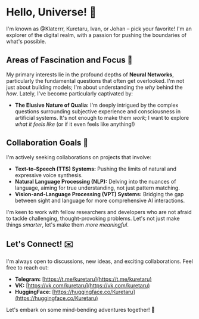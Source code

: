 # Hello, Universe! 👋

I'm known as @Klaterrr, Kuretaru, Ivan, or Johan – pick your favorite! I'm an explorer of the digital realm, with a passion for pushing the boundaries of what's possible.

## Areas of Fascination and Focus 🧠

My primary interests lie in the profound depths of **Neural Networks**, particularly the fundamental questions that often get overlooked. I'm not just about building models; I'm about understanding the *why* behind the *how*. Lately, I've become particularly captivated by:

*   **The Elusive Nature of Qualia:** I'm deeply intrigued by the complex questions surrounding subjective experience and consciousness in artificial systems. It's not enough to make them *work*; I want to explore *what it feels like* (or if it even feels like anything!)

## Collaboration Goals 🤝

I'm actively seeking collaborations on projects that involve:

*   **Text-to-Speech (TTS) Systems:** Pushing the limits of natural and expressive voice synthesis.
*   **Natural Language Processing (NLP):** Delving into the nuances of language, aiming for true understanding, not just pattern matching.
*   **Vision-and-Language Processing (VPT) Systems:** Bridging the gap between sight and language for more comprehensive AI interactions.

I'm keen to work with fellow researchers and developers who are not afraid to tackle challenging, thought-provoking problems. Let's not just make things *smarter*, let's make them *more meaningful*.

## Let's Connect! ✉️

I'm always open to discussions, new ideas, and exciting collaborations. Feel free to reach out:

*   **Telegram:** [https://t.me/kuretaru](https://t.me/kuretaru)
*   **VK:** [https://vk.com/kuretaru](https://vk.com/kuretaru)
*   **HuggingFace:** [https://huggingface.co/Kuretaru](https://huggingface.co/Kuretaru)

Let's embark on some mind-bending adventures together! 🚀

<!---
Klaterrr/Klaterrr is a ✨ special ✨ repository because its `README.md` (this file) appears on your GitHub profile.
You can click the Preview link to take a look at your changes.
--->
